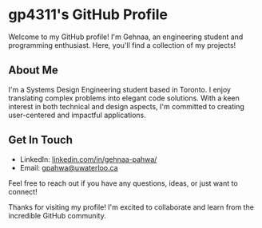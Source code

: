 # gp4311's GitHub Profile

Welcome to my GitHub profile! I'm Gehnaa, an engineering student and programming enthusiast. Here, you'll find a collection of my projects!

## About Me

I'm a Systems Design Engineering student based in Toronto. I enjoy translating complex problems into elegant code solutions. With a keen interest in both technical and design aspects, I'm committed to creating user-centered and impactful applications.

## Get In Touch

- LinkedIn: [linkedin.com/in/gehnaa-pahwa/](https://www.linkedin.com/in/gehnaa-pahwa/)
- Email: gpahwa@uwaterloo.ca

Feel free to reach out if you have any questions, ideas, or just want to connect!

Thanks for visiting my profile! I'm excited to collaborate and learn from the incredible GitHub community.
